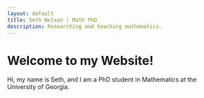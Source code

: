 ```yaml
---
layout: default
title: Seth Nelson | Math PhD
description: Researching and teaching mathematics.
---
```


# Welcome to my Website!

Hi, my name is Seth, and I am a PhD student in Mathematics at the University of Georgia.

